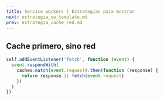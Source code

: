 ```yaml
---
title: Service workers | Estrategias para mostrar
next: estrategia_sw_template.md
prev: estrategia_cache_red.md
---
```

## Cache primero, sino red

```js
self.addEventListener('fetch', function (event) {
  event.respondWith(
    caches.match(event.request).then(function (response) {
      return response || fetch(event.request)
    })
  )
})
```
